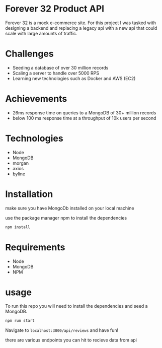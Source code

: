 # Forever 32 Product API

Forever 32 is a mock e-commerce site. For this project I was tasked with designing a backend and replacing a legacy api with a new api that could scale with large amounts of traffic.

# Challenges

- Seeding a database of over 30 million records
- Scaling a server to handle over 5000 RPS
- Learning new technologies such as Docker and AWS (EC2)

# Achievements
- 26ms response time on queries to a MongoDB of 30+ million records
- below 100 ms response time at a throughput of 10k users per second

# Technologies
- Node
- MongoDB
- morgan
- axios
- byline

# Installation

make sure you have MongoDb installed on your local machine

use the package manager npm to install the dependencies

```bash
npm install
```
# Requirements
- Node
- MongoDB
- NPM

# usage

To run this repo you will need to install the dependencies and seed a MongoDB.

```bash
npm run start
```
Navigate to ``` localhost:3000/api/reviews ``` and have fun!

there are various endpoints you can hit to recieve data from api
